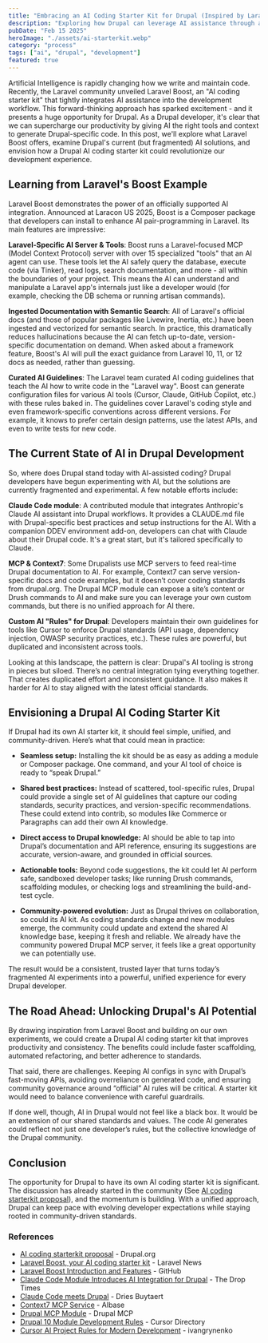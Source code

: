 ```yaml
---
title: "Embracing an AI Coding Starter Kit for Drupal (Inspired by Laravel Boost)"
description: "Exploring how Drupal can leverage AI assistance through a unified coding starter kit, inspired by Laravel's innovative approach."
pubDate: "Feb 15 2025"
heroImage: "./assets/ai-starterkit.webp"
category: "process"
tags: ["ai", "drupal", "development"]
featured: true
---
```


Artificial Intelligence is rapidly changing how we write and maintain code. Recently, the Laravel community unveiled Laravel Boost, an "AI coding starter kit" that tightly integrates AI assistance into the development workflow. This forward-thinking approach has sparked excitement - and it presents a huge opportunity for Drupal. As a Drupal developer, it's clear that we can supercharge our productivity by giving AI the right tools and context to generate Drupal-specific code. In this post, we'll explore what Laravel Boost offers, examine Drupal's current (but fragmented) AI solutions, and envision how a Drupal AI coding starter kit could revolutionize our development experience.

## Learning from Laravel's Boost Example

Laravel Boost demonstrates the power of an officially supported AI integration. Announced at Laracon US 2025, Boost is a Composer package that developers can install to enhance AI pair-programming in Laravel. Its main features are impressive:

**Laravel-Specific AI Server & Tools**: Boost runs a Laravel-focused MCP (Model Context Protocol) server with over 15 specialized "tools" that an AI agent can use. These tools let the AI safely query the database, execute code (via Tinker), read logs, search documentation, and more - all within the boundaries of your project. This means the AI can understand and manipulate a Laravel app's internals just like a developer would (for example, checking the DB schema or running artisan commands).

**Ingested Documentation with Semantic Search**: All of Laravel's official docs (and those of popular packages like Livewire, Inertia, etc.) have been ingested and vectorized for semantic search. In practice, this dramatically reduces hallucinations because the AI can fetch up-to-date, version-specific documentation on demand. When asked about a framework feature, Boost's AI will pull the exact guidance from Laravel 10, 11, or 12 docs as needed, rather than guessing.

**Curated AI Guidelines**: The Laravel team curated AI coding guidelines that teach the AI how to write code in the "Laravel way". Boost can generate configuration files for various AI tools (Cursor, Claude, GitHub Copilot, etc.) with these rules baked in. The guidelines cover Laravel's coding style and even framework-specific conventions across different versions. For example, it knows to prefer certain design patterns, use the latest APIs, and even to write tests for new code.

## The Current State of AI in Drupal Development

So, where does Drupal stand today with AI-assisted coding? Drupal developers have begun experimenting with AI, but the solutions are currently fragmented and experimental. A few notable efforts include:

**Claude Code module**: A contributed module that integrates Anthropic's Claude AI assistant into Drupal workflows. It provides a CLAUDE.md file with Drupal-specific best practices and setup instructions for the AI. With a companion DDEV environment add-on, developers can chat with Claude about their Drupal code. It's a great start, but it's tailored specifically to Claude.

**MCP & Context7**: Some Drupalists use MCP servers to feed real-time Drupal documentation to AI. For example, Context7 can serve version-specific docs and code examples, but it doesn’t cover coding standards from drupal.org. The Drupal MCP module can expose a site’s content or Drush commands to AI and make sure you can leverage your own custom commands, but there is no unified approach for AI there.

**Custom AI "Rules" for Drupal**: Developers maintain their own guidelines for tools like Cursor to enforce Drupal standards (API usage, dependency injection, OWASP security practices, etc.). These rules are powerful, but duplicated and inconsistent across tools.

Looking at this landscape, the pattern is clear: Drupal's AI tooling is strong in pieces but siloed. There’s no central integration tying everything together. That creates duplicated effort and inconsistent guidance. It also makes it harder for AI to stay aligned with the latest official standards.

## Envisioning a Drupal AI Coding Starter Kit

If Drupal had its own AI starter kit, it should feel simple, unified, and community-driven. Here’s what that could mean in practice:

- **Seamless setup:** Installing the kit should be as easy as adding a module or Composer package. One command, and your AI tool of choice is ready to “speak Drupal.”  

- **Shared best practices:** Instead of scattered, tool-specific rules, Drupal could provide a single set of AI guidelines that capture our coding standards, security practices, and version-specific recommendations. These could extend into contrib, so modules like Commerce or Paragraphs can add their own AI knowledge.  

- **Direct access to Drupal knowledge:** AI should be able to tap into Drupal’s documentation and API reference, ensuring its suggestions are accurate, version-aware, and grounded in official sources.  

- **Actionable tools:** Beyond code suggestions, the kit could let AI perform safe, sandboxed developer tasks; like running Drush commands, scaffolding modules, or checking logs and streamlining the build-and-test cycle.

- **Community-powered evolution:** Just as Drupal thrives on collaboration, so could its AI kit. As coding standards change and new modules emerge, the community could update and extend the shared AI knowledge base, keeping it fresh and reliable. We already have the community powered Drupal MCP server, it feels like a great opportunity we can potentially use.

The result would be a consistent, trusted layer that turns today’s fragmented AI experiments into a powerful, unified experience for every Drupal developer.

## The Road Ahead: Unlocking Drupal's AI Potential

By drawing inspiration from Laravel Boost and building on our own experiments, we could create a Drupal AI coding starter kit that improves productivity and consistency. The benefits could include faster scaffolding, automated refactoring, and better adherence to standards.

That said, there are challenges. Keeping AI configs in sync with Drupal’s fast-moving APIs, avoiding overreliance on generated code, and ensuring community governance around “official” AI rules will be critical. A starter kit would need to balance convenience with careful guardrails.

If done well, though, AI in Drupal would not feel like a black box. It would be an extension of our shared standards and values. The code AI generates could reflect not just one developer’s rules, but the collective knowledge of the Drupal community.

## Conclusion

The opportunity for Drupal to have its own AI coding starter kit is significant. The discussion has already started in the community (See [AI coding starterkit proposal](https://www.drupal.org/project/ai_initiative/issues/3541110)), and the momentum is building. With a unified approach, Drupal can keep pace with evolving developer expectations while staying rooted in community-driven standards.

### References

- [AI coding starterkit proposal](https://www.drupal.org/project/ai_initiative/issues/3541110) - Drupal.org
- [Laravel Boost, your AI coding starter kit](https://laravel-news.com/laravel-boost-ai-coding-starter-kit) - Laravel News
- [Laravel Boost Introduction and Features](https://github.com/laravel/boost) - GitHub
- [Claude Code Module Introduces AI Integration for Drupal](https://www.thedroptimes.com/47809/claude-code-module-introduces-ai-integration-drupal-development) - The Drop Times
- [Claude Code meets Drupal](https://dri.es/claude-code-meets-drupal) - Dries Buytaert
- [Context7 MCP Service](https://mcp.aibase.com) - AIbase
- [Drupal MCP Module](https://drupalmcp.io) - Drupal MCP
- [Drupal 10 Module Development Rules](https://cursor.directory/rules/drupal) - Cursor Directory
- [Cursor AI Project Rules for Modern Development](https://github.com/ivangrynenko/cursorrules) - ivangrynenko
